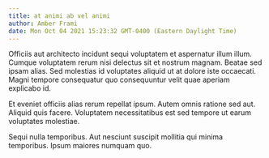 ```yaml
---
title: at animi ab vel animi
author: Amber Frami
date: Mon Oct 04 2021 15:23:32 GMT-0400 (Eastern Daylight Time)
---
```

Officiis aut architecto incidunt sequi voluptatem et aspernatur illum illum. Cumque voluptatem rerum nisi delectus sit et nostrum magnam. Beatae sed ipsam alias. Sed molestias id voluptates aliquid ut at dolore iste occaecati. Magni tempore consequatur quo consequuntur velit quae aperiam explicabo id.

 Et eveniet officiis alias rerum repellat ipsum. Autem omnis ratione sed aut. Aliquid quis facere. Voluptatem necessitatibus est sed tempore ut earum voluptates molestiae.

 Sequi nulla temporibus. Aut nesciunt suscipit mollitia qui minima temporibus. Ipsum maiores numquam quo.